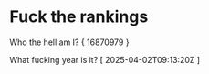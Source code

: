 # Fuck the rankings

Who the hell am I?
{ 16870979 }

What fucking year is it?
[ 2025-04-02T09:13:20Z ]
